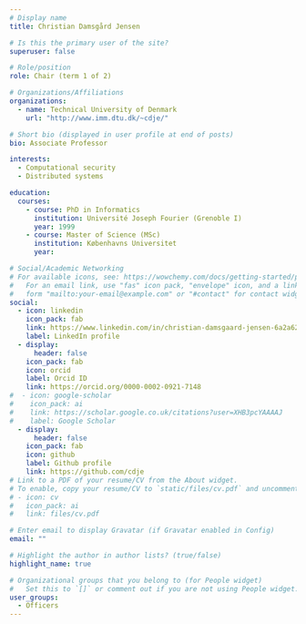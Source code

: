 ```yaml
---
# Display name
title: Christian Damsgård Jensen

# Is this the primary user of the site?
superuser: false

# Role/position
role: Chair (term 1 of 2)

# Organizations/Affiliations
organizations:
  - name: Technical University of Denmark
    url: "http://www.imm.dtu.dk/~cdje/"

# Short bio (displayed in user profile at end of posts)
bio: Associate Professor

interests:
  - Computational security
  - Distributed systems

education:
  courses:
    - course: PhD in Informatics
      institution: Université Joseph Fourier (Grenoble I)
      year: 1999
    - course: Master of Science (MSc)
      institution: Københavns Universitet
      year:

# Social/Academic Networking
# For available icons, see: https://wowchemy.com/docs/getting-started/page-builder/#icons
#   For an email link, use "fas" icon pack, "envelope" icon, and a link in the
#   form "mailto:your-email@example.com" or "#contact" for contact widget.
social:
  - icon: linkedin
    icon_pack: fab
    link: https://www.linkedin.com/in/christian-damsgaard-jensen-6a2a622/
    label: LinkedIn profile
  - display:
      header: false
    icon_pack: fab
    icon: orcid
    label: Orcid ID
    link: https://orcid.org/0000-0002-0921-7148
#  - icon: google-scholar
#    icon_pack: ai
#    link: https://scholar.google.co.uk/citations?user=XHB3pcYAAAAJ
#    label: Google Scholar
  - display:
      header: false
    icon_pack: fab
    icon: github
    label: Github profile
    link: https://github.com/cdje
# Link to a PDF of your resume/CV from the About widget.
# To enable, copy your resume/CV to `static/files/cv.pdf` and uncomment the lines below.
# - icon: cv
#   icon_pack: ai
#   link: files/cv.pdf

# Enter email to display Gravatar (if Gravatar enabled in Config)
email: ""

# Highlight the author in author lists? (true/false)
highlight_name: true

# Organizational groups that you belong to (for People widget)
#   Set this to `[]` or comment out if you are not using People widget.
user_groups:
  - Officers
---
```

